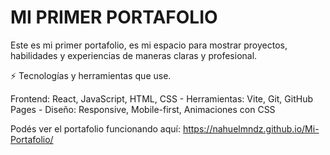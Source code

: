 # MI PRIMER PORTAFOLIO

Este es mi primer portafolio, es mi espacio para mostrar proyectos, habilidades y experiencias de maneras claras y profesional.


⚡ Tecnologías y herramientas que use.

Frontend: React, JavaScript, HTML, CSS - Herramientas: Vite, Git, GitHub Pages - Diseño: Responsive, Mobile-first, Animaciones con CSS

Podés ver el portafolio funcionando aquí: https://nahuelmndz.github.io/Mi-Portafolio/
